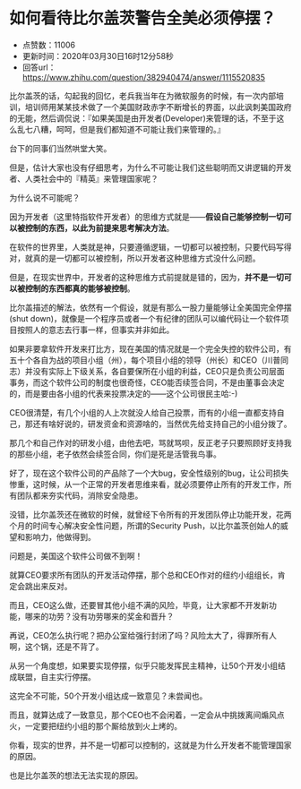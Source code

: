 # 如何看待比尔盖茨警告全美必须停摆？
- 点赞数：11006
- 更新时间：2020年03月30日16时12分58秒
- 回答url：https://www.zhihu.com/question/382940474/answer/1115520835
<body>
 <p data-pid="Zp6HLjdk">比尔盖茨的话，勾起我的回忆，老兵我当年在为微软服务的时候，有一次内部培训，培训师用某某技术做了一个美国财政赤字不断增长的界面，以此讽刺美国政府的无能，然后调侃说：『如果美国是由开发者(Developer)来管理的话，不至于这么乱七八糟，呵呵，但是我们都知道不可能让我们来管理的。』</p>
 <p data-pid="muCNnc0e">台下的同事们当然哄堂大笑。</p>
 <p data-pid="WsAvTnFY">但是，估计大家也没有仔细思考，为什么不可能让我们这些聪明而又讲逻辑的开发者、人类社会中的『精英』来管理国家呢？</p>
 <p data-pid="czsiSWCr">为什么说不可能呢？</p>
 <p data-pid="3-R4HjYp">因为开发者（这里特指软件开发者）的思维方式就是——<b>假设自己能够控制一切可以被控制的东西，以此为前提来思考解决方法</b>。</p>
 <p data-pid="17yeX9nY">在软件的世界里，人类就是神，只要遵循逻辑，一切都可以被控制，只要代码写得对，就真的是一切都可以被控制，所以开发者这种思维方式没什么问题。</p>
 <p data-pid="rbMriBuF">但是，在现实世界中，开发者的这种思维方式前提就是错的，因为，<b>并不是一切可以被控制的东西都真的能够被控制</b>。</p>
 <p data-pid="rv1mZpjM">比尔盖描述的解法，依然有一个假设，就是有那么一股力量能够让全美国完全停摆(shut down)，就像是一个程序员或者一个有纪律的团队可以编代码让一个软件项目按照人的意志去行事一样，但事实并非如此。</p>
 <p data-pid="MNhfjjQF">如果非要拿软件开发来打比方，现在美国的情况就是一个完全失控的软件公司，有五十个各自为战的项目小组（州），每个项目小组的领导（州长）和CEO（川普同志）并没有实际上下级关系，各自要保所在小组的利益，CEO只是负责公司层面事务，而这个软件公司的制度也很奇怪，CEO能否续签合同，不是由董事会决定的，而是要由各小组的代表来投票决定的——这个公司很民主哈:-)</p>
 <p data-pid="dfqj1uTI">CEO很清楚，有几个小组的人上次就没人给自己投票，而有的小组一直都支持自己，那还有啥好说的，研发资金和资源啥的，当然优先给支持自己的小组分拨了。</p>
 <p data-pid="4gjOEW9v">那几个和自己作对的研发小组，由他去吧，骂就骂呗，反正老子只要照顾好支持我的那些小组，老子依然会续签合同，你们是死是活管我鸟事。</p>
 <p data-pid="680xqD5K">好了，现在这个软件公司的产品除了一个大bug，安全性级别的bug，让公司损失惨重，这时候，从一个正常的开发者思维来看，就必须要停止所有的开发工作，所有团队都来夯实代码，消除安全隐患。</p>
 <p data-pid="V-Oc6dyC">没错，比尔盖茨还在微软的时候，就曾经下令所有的开发团队停止功能开发，花两个月的时间专心解决安全性问题，所谓的Security Push，以比尔盖茨创始人的威望和影响力，他做得到。</p>
 <p data-pid="xQXD814C">问题是，美国这个软件公司做不到啊！</p>
 <p data-pid="rzOrALID">就算CEO要求所有团队的开发活动停摆，那个总和CEO作对的纽约小组组长，肯定会跳出来反对。</p>
 <p data-pid="3dftnTb0">而且，CEO这么做，还要冒其他小组不满的风险，毕竟，让大家都不开发新功能，哪来的功劳？没有功劳哪来的奖金和晋升？</p>
 <p data-pid="TM4wCYso">再说，CEO怎么执行呢？把办公室给强行封闭了吗？风险太大了，得罪所有人啊，这个锅，还是不背了。</p>
 <p data-pid="9PnFPC52">从另一个角度想，如果要实现停摆，似乎只能发挥民主精神，让50个开发小组结成联盟，自主实行停摆。</p>
 <p data-pid="KFWR1fiI">这完全不可能，50个开发小组达成一致意见？未尝闻也。</p>
 <p data-pid="C5PEuN6p">而且，就算达成了一致意见，那个CEO也不会闲着，一定会从中挑拨离间煽风点火，一定要把纽约小组的那个厮给放到火上烤的。</p>
 <p data-pid="8GueEO-E">你看，现实的世界，并不是一切都可以控制的，这就是为什么开发者不能管理国家的原因。</p>
 <p data-pid="w8zW9gTY">也是比尔盖茨的想法无法实现的原因。</p>
 <p></p>
 <p></p>
 <p></p>
</body>